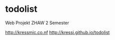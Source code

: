 todolist
========

Web Projekt ZHAW 2 Semester


http://kressmic.co.nf
http://kressi.github.io/todolist
